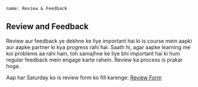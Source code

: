 ```ngMeta
name: Review & Feedback
```

## Review and Feedback

Review aur feedback ye dekhne ke liye important hai ki is course mein aapki aur aapke partner ki kya progress rahi hai. Saath hi, agar aapke learning me koi problems aa rahi hain, toh samajhne ke liye bhi important hai ki hum regular feedback mein engage karte rahein. Review ka process is prakar hoga.

Aap har Saturday ko is review form ko fill karenge: [Review Form](https://goo.gl/forms/k1gMnHkIvXK7hNlo2)
